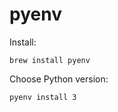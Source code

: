 # pyenv

Install:

```shell
brew install pyenv
```

Choose Python version:

```shell
pyenv install 3
```
